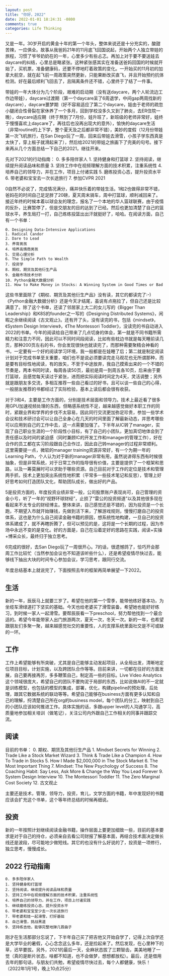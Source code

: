 ```yaml
---
layout: post
title: "你好，2022"
date: 2022-01-01 18:24:31 -0800
comments: true
categories: Life Thinking
---
```

又是一年。30岁开启的黄金十年的第一个年头，整体来说还是十分充实的，酸甜苦辣，一应俱全。故事从我爸妈21年的11月底飞回国说起，开始两个人独立带娃的旅程，习惯了爷爷奶奶在的一年，心里多少有些忐忑。再加上对于要不要送娃去daycare的纠结，心里总是略紧张。这种紧张感其实在准备送爸妈回国的时候就开始了，买机票，准备健康码，还要不停地盯着政策的变化。一开始买的11月初的加拿大航空，就在起飞前一周政策突然更新，只能果断改买直飞，并且开始预约抗体检测。好在最后顺利飞回去了，且隔离条件还不错，心里终于了结了一件事。

带娃的一年大体分为几个阶段，艰难的启动期（没有送daycare，两个人轮流边工作边带娃），daycare过渡期（第一个daycare呆了6周退学，中间gap两周找新的daycare），daycare噩梦期（好不容易适应了第二个daycare，娃由于老师的疏忽小腿闭合性骨裂在家休养了一个多月，回到学校没多久又到了肺炎，去ER住院一晚），daycare适应期（终于熬到了7月份，娃升班了，新班级的老师非常好，娃终于慢慢喜欢上daycare了，再往后也没再出现大的意外），愉快的daycare生活（非常routine的上下学，整个夏天及之后都非常不错），美妙的度假（12月份带娃第一次飞机旅行，在San
Diego玩了一周，回来后带娃去滑雪，小孩子学东西真是太快了，穿上板子就滑起来了），然后给2021的带娃之旅画下了完美的句号。接下来再从几个方面总结一下自己的2021，继往开来。

<!--more-->

先对下2021的行动指南：
    0. 多多陪伴家人
    1. 坚持健身和打篮球
    2. 坚持阅读，继续提升阅读品味和质量
    3. 坚持工作中在视频理解方面的技术积累，注重系统性
    4. 培养自己的领导力，并在工作，项目上付诸实践
    5. 磨练投资心态，提升投资水平
    6. 带老婆和宝宝去一次长途旅行
    7. 参加CVPR 2021

0自然不必说了，完成情况满分，痛并快乐着的带娃生活。1和2也做得非常不错，爸妈在的时间自己足足胖了20磅，夏天周末骑车，周中打篮球，顺利减回来了。接近年终的时候本着以球会友的理念，报名了一个本地的华人篮球联赛，由于疫情的反扑，比赛暂停了，但是交朋友的目的达到了已经。然后也更加清楚了自己的篮球水平，养生局打一打，自己练练投篮出出汗就挺好了，哈哈。在阅读方面，自己有一个书单：

    0. Designing Data-Intensive Applications
    1. Radical Candor
    2. Dare to Lead
    3. 养育男孩
    4. 培养高情商男孩
    5. 交易心理分析
    6. The Simple Path to Wealth
    7. 投资学
    8. 期权、期货及其他衍生产品
    9. 金融市场技术分析
    10. Python金融大数据分析
    11. How to Make Money in Stocks: A Winning System in Good Times or Bad

这些书里面除了《期权、期货及其他衍生产品》没有读，其它的都读完了:-) 《Python金融大数据分析》还是今天才结尾，虽说有点拖拉了，但自己还是比较满意了。除了这个书单，还读了邻居家上大二的女儿写的《Bigger Than Leadership》和K8S的founder之一写的《Designing Distributed Systems》，闲暇之余继续阅读《古文观止》。还有开了头，没有读完的书，包括《mindset》，《System Design Interview》，《The
Montessori
Toddler》，没读完的书自动进入2022的书单。今年的阅读给自己带来了几点切身的体会，第一就是不同书籍所需精力和注意力不同，因此可以不同时间段阅读，比如有些枕边书就是每天睡前读几页，那种200页左右的书，你会发现很快也就读完了，而那种需要聚精会神看的书，一定要有一个好的阅读学习环境，我一般都是在娃睡了后；第二就是制定阅读计划对于完成书单至关重要，咱们也不是说必须要读完走马观花也无所谓那种，而是要有目标性地阅读，有的放矢，不至于中途放弃，我自己摸索出来的一个不错的节奏是，两本书同时读，每周各读50页，最初是周一到周五各10页，后来由于要打篮球，且感觉每天读过于紧张，进而把实际阅读时间定为4天，灵活调整；另外就是跟朋友多交流，多相互推荐一些自己看过的好书，且可以谈一些自己的心得，一般朋友推荐的书都经过了实际检验，基本上读后都会很有收获。

对于3和4，主要是工作方面的，分别是技术层面和领导力。技术上最近看了很多用GPU加速视频处理的东西，但略感系统性不足，越来越感觉做好本职工作的同时，紧跟业界和学界的步伐不太容易，因此同行交流更加弥足珍贵，参加一些学术会议和技术研讨会可以让自己全身心在几天的时间里面了解最新动态，并思考哪些可以应用到自己的工作中去，这一点需要加强了。下半年从IC转了manager，实现了自己职业生涯的一个阶段性小目标，有了自己的小团队，更加真切地体会到了责任感以及时间的紧迫感（同时兼顾IC的开发工作和manager的管理工作），好在合作的员工都在实习阶段跟自己合作过，因此自己转manager的过程非常顺利。这里需要提一点，微软的manager
training资源非常好，有一个为期一年的Learning
Path，个人认为对于新的manager非常有用，虽然说讲得东西有时候很抽象，但是非常系统，对于日常工作的指导很有价值，主要是提供了一个框架和思路，以及一筹莫展时可以求助于哪些资源。自己目前对于工作的定位是技术和管理两手抓，技术上更加突出系统性地积累（平常多一些技术笔记和反思），管理上好好思考如何打造团队文化，帮助团队成长，做出好的产品。

5是投资方面的，年度投资业绩非常一般，公司股票账户表现尚可，自己管理的资金小亏，听了一年的“视野环球财经”，止损了“雷公的投资频道”以及其他很多现在看起来不太专业的财经博主。整体来讲，自己感觉还是不错的，因为投资是一个长跑，不期望入市就开始赚钱，先做到活下来，了解游戏规则，慢慢打磨自己的投资体系，这也是为什么自己阅读金融书籍的原因，想系统性地构建，一旦自己的投资体系建成了，就不再瞎折腾了，但可以预见的是，这将是一个长期的过程，因为市场中永远不变的是变化。好的方面是，自己在沿着定好的思路在实践，阅读+实操+博采众长，最终归于独立思考。

6完成的很好，去San Diego玩了一周很开心。7的话，很遗憾鸽了，恰巧开会那周工作比较忙（当然参加会议也不知道该听些什么），还是希望疫情尽快过去，能够线下抽出大块的时间专心参加会议，学习思考，跟同行交流。

年度总结基本上就说完了，下面按照去年的框架再简单展望一下2022。

## 生活
新的一年，辰辰马上就要三岁了。希望在他的第一个雪季，能带他练好基本功，为坐缆车滑绿道打下坚实的基础。今天也给老婆买了滑雪装备，希望她也能好好练习，到时候一家人一起滑雪。要帮辰辰看一下preschool，努力帮他找到一个最合适的。希望今年能带家人出门旅游两次，夏天一次，冬天一次。新的一年，也希望跟朋友们多聚一聚，越来越感觉社交的重要性，人的支撑系统里面社交是不可或缺的一环。

## 工作
工作上希望能够有所突破，尤其是自己能够主动发起项目，从全局出发，清晰地定位项目目标，计划实施，以及跨团队合作等等。目前来讲，一切都在往好的方面发展，自己要再接再厉，多多鞭策自己，制定高一些的目标。Live Video
Analytics这个领域很庞大，希望自己的团队不要拘泥于局部的东西，比如说做AI的不一定就是训练模型，也包括的模型的集成，部署，优化，构建pipeline的预处理，后处理，跟其它数据系统的联动等等。希望自己能够在business方面有更多认知和自己的理解，捋清楚自己所在org的business model，每个团队的分工，映射到自己的小团队应该如何推进工作。具体实施的话，多跟upper
level的人沟通学习，高质量地参加相关培训（做笔记），关注公司内外跟自己工作相关的同事并跟踪交流。

## 阅读
目前的书单：
    0. 期权、期货及其他衍生产品
    1. Mindset Secrets for Winning
    2. Trade Like a Stock Market Wizard
    3. Think & Trade Like a Champion
    4. How To Trade in Stocks
    5. How I Made $2,000,000 in The Stock Market
    6. The Most Important Thing
    7. Mindset: The New Psychology of Success
    8. The Coaching Habit: Say Less, Ask More & Change the Way You Lead Forever
    9. System Design Interview
    10. The Montessori Toddler
    11. The Zero Marginal Cost Society
    12. 古文观止

主要还是技术，管理，领导力，投资，育儿，文学方面的书籍，年中发现好的书籍应该会扩充这个书单，这个等年终总结的时候再细说。

## 投资
新的一年按照计划继续阅读金融书籍，操作层面上要更加细致一些，目前的基本要求是对于自己的持仓，必须亲自去看公司财报了解基本面，再结合技术面决定做长线还是波段，尽可能地少做短线。其它的也没有什么好说的了，投资是一项修行，独立思考，慢慢成长。

## 2022 行动指南
    0. 多多陪伴家人
    1. 坚持健身和打篮球
    2. 坚持阅读，继续提升阅读品味和质量
    3. 坚持工作中在视频理解方面的技术积累，注重系统性
    4. 培养自己的领导力，并在工作，项目上付诸实践
    5. 继续磨练投资心态，提升投资水平
    6. 带老婆和宝宝至少去一次长途旅行
    7. 带老婆和娃一起滑雪，打好基础
    8. 自己滑雪，挑战黑道
    9. 坚持练吉他，能够完整地弹几首曲子

刚才在生活那部分忘说了，下半年自己买了把吉他又开始自学了，记得上次自学还是大学毕业的暑假，心心念念这么多年，还是捡起来了。然后发现，在心里种下的草，迟早要拔。另外，2021的最后一天，全麻状态拔了三颗智齿，美美地睡了一觉（真的是断片状态，啥都不知道，也不会做梦，想想都放松）。最后，还是借用去年的那句话，与朋友们共勉，希望疫情尽快过去，每个人都健康，快乐！（2022年1月1号，晚上10点25分）
